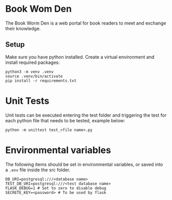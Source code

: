 # Book Wom Den

The Book Worm Den is a web portal for book readers to meet and exchange their knowledge.


## Setup

Make sure you have python installed.
Create a virtual environment and install required packages:

```
python3 -m venv .venv
source .venv/bin/activate
pip install -r requirements.txt
```

# Unit Tests

Unit tests can be executed entering the test folder and triggering the test for each python file that needs to be tested, example below:

`python -m unittest test_<file name>.py`


# Environmental variables

The following items should be set in environmental variables, or saved into a `.env` file inside the src folder.

```
DB_URI=postgresql:///<database name>
TEST_DB_URI=postgresql:///<test database name>
FLASK_DEBUG=1 # Set to zero to disable debug
SECRETE_KEY=<password> # To be used by flask
```